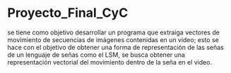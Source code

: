 # Proyecto_Final_CyC
se tiene como objetivo desarrollar un programa que extraiga vectores de movimiento de secuencias de imágenes contenidas en un video; esto se hace con el objetivo de obtener una forma de representación de las señas de un lenguaje de señas como el LSM, se busca obtener una representación vectorial del movimiento dentro de la seña en el video.
